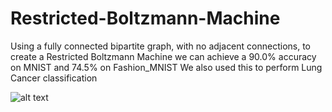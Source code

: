 # Restricted-Boltzmann-Machine
Using a fully connected bipartite graph, with no adjacent connections, to create a Restricted Boltzmann Machine we can achieve a 90.0% accuracy on MNIST and 74.5% on Fashion_MNIST
We also used this to perform Lung Cancer classification

![alt text](https://media.licdn.com/media-proxy/ext?w=800&h=800&f=none&hash=Cx2hAD9C9X%2FZxozEciHufaxDNYw%3D&ora=1%2CaFBCTXdkRmpGL2lvQUFBPQ%2CxAVta5g-0R6jnhodx1Ey9KGTqAGj6E5DQJHUA3L0CHH05IbfPWi_eMHfL-H0o0AUfihSjQA2Lru1EjSwFI69etvuKNpzgsPnJZb5aRUPbhU4hGUB_N88)
